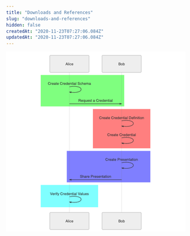 ```yaml
---
title: "Downloads and References"
slug: "downloads-and-references"
hidden: false
createdAt: "2020-11-23T07:27:06.084Z"
updatedAt: "2020-11-23T07:27:06.084Z"
---
```


![picture](https://raw.githubusercontent.com/evannetwork/tnt-docs/develop/docs/v0.3/For%20Developers/trusttrace-a-love-story-from-b2b/images/credentials_0.png)
